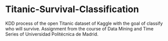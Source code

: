 # Titanic-Survival-Classification

KDD process of the open Titanic dataset of Kaggle with the goal of classify who will survive.
Assignment from the course of Data Mining and Time Series of Universidad Politécnica de Madrid.
